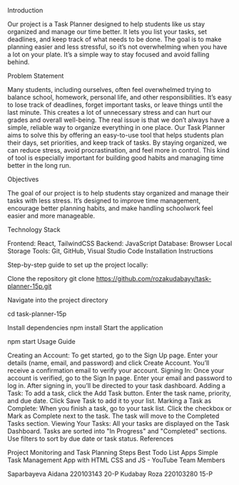 Introduction

Our project is a Task Planner designed to help students like us stay organized and manage our time better. It lets you list your tasks, set deadlines, and keep track of what needs to be done. The goal is to make planning easier and less stressful, so it’s not overwhelming when you have a lot on your plate. It’s a simple way to stay focused and avoid falling behind.

Problem Statement

Many students, including ourselves, often feel overwhelmed trying to balance school, homework, personal life, and other responsibilities. It’s easy to lose track of deadlines, forget important tasks, or leave things until the last minute. This creates a lot of unnecessary stress and can hurt our grades and overall well-being. The real issue is that we don’t always have a simple, reliable way to organize everything in one place. Our Task Planner aims to solve this by offering an easy-to-use tool that helps students plan their days, set priorities, and keep track of tasks. By staying organized, we can reduce stress, avoid procrastination, and feel more in control. This kind of tool is especially important for building good habits and managing time better in the long run.

Objectives

The goal of our project is to help students stay organized and manage their tasks with less stress. It’s designed to improve time management, encourage better planning habits, and make handling schoolwork feel easier and more manageable.

Technology Stack

Frontend: React, TailwindCSS
Backend: JavaScript
Database: Browser Local Storage
Tools: Git, GitHub, Visual Studio Code
Installation Instructions

Step-by-step guide to set up the project locally:

Clone the repository
git clone https://github.com/rozakudabayy/task-planner-15p.git

Navigate into the project directory

cd task-planner-15p

Install dependencies
npm install
Start the application

npm start
Usage Guide

Creating an Account:
To get started, go to the Sign Up page.
Enter your details (name, email, and password) and click Create Account.
You’ll receive a confirmation email to verify your account.
Signing In:
Once your account is verified, go to the Sign In page.
Enter your email and password to log in.
After signing in, you’ll be directed to your task dashboard.
Adding a Task:
To add a task, click the Add Task button.
Enter the task name, priority, and due date.
Click Save Task to add it to your list.
Marking a Task as Complete:
When you finish a task, go to your task list.
Click the checkbox or Mark as Complete next to the task.
The task will move to the Completed Tasks section.
Viewing Your Tasks:
All your tasks are displayed on the Task Dashboard.
Tasks are sorted into "In Progress" and "Completed" sections.
Use filters to sort by due date or task status.
References

Project Monitoring and Task Planning Steps
Best Todo List Apps
Simple Task Management App with HTML CSS and JS - YouTube
Team Members

Saparbayeva Aidana 220103143 20-P
Kudabay Roza 220103280 15-P
